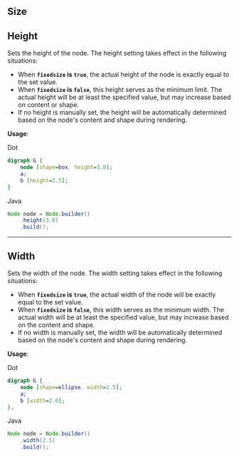 ## Size

## **Height**

Sets the height of the node. The height setting takes effect in the following situations:

- When **`fixedsize` is `true`**, the actual height of the node is exactly equal to the set value.
- When **`fixedsize` is `false`**, this height serves as the minimum limit. The actual height will be at least the specified value, but may increase based on content or shape.
- If no height is manually set, the height will be automatically determined based on the node's content and shape during rendering.

**Usage**:

Dot

```dot
digraph G {
    node [shape=box, height=3.0];
    a;
    b [height=2.5];
}
```

Java

```java
Node node = Node.builder()
    .height(3.0)
    .build();
```

------

## **Width**

Sets the width of the node. The width setting takes effect in the following situations:

- When **`fixedsize` is `true`**, the actual width of the node will be exactly equal to the set value.
- When **`fixedsize` is `false`**, this width serves as the minimum width. The actual width will be at least the specified value, but may increase based on the content and shape.
- If no width is manually set, the width will be automatically determined based on the node's content and shape during rendering.

**Usage**:

Dot

```dot
digraph G {
    node [shape=ellipse, width=2.5];
    a;
    b [width=2.0];
}.
```

Java

```java
Node node = Node.builder()
    .width(2.5)
    .build();
```

